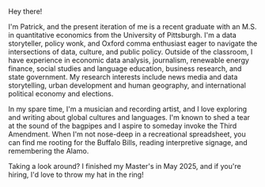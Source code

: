 Hey there!

I'm Patrick, and the present iteration of me is a recent graduate with an M.S. in quantitative economics from the University of Pittsburgh. I'm a data storyteller, policy wonk, and Oxford comma enthusiast eager to navigate the intersections of data, culture, and public policy. Outside of the classroom, I have experience in economic data analysis, journalism, renewable energy finance, social studies and language education, business research, and state government. My research interests include news media and data storytelling, urban development and human geography, and international political economy and elections. 

In my spare time, I'm a musician and recording artist, and I love exploring and writing about global cultures and languages. I'm known to shed a tear at the sound of the bagpipes and I aspire to someday invoke the Third Amendment. When I'm not nose-deep in a recreational spreadsheet, you can find me rooting for the Buffalo Bills, reading interpretive signage, and remembering the Alamo.

Taking a look around? I finished my Master's in May 2025, and if you're hiring, I'd love to throw my hat in the ring!
